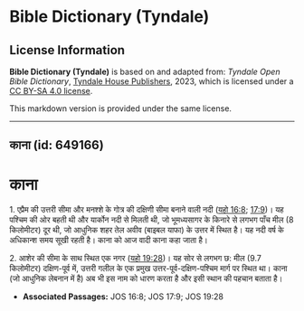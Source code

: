# Bible Dictionary (Tyndale)

## License Information

**Bible Dictionary (Tyndale)** is based on and adapted from: _Tyndale Open Bible Dictionary_, [Tyndale House Publishers](https://tyndaleopenresources.com/), 2023, which is licensed under a [CC BY-SA 4.0 license](https://creativecommons.org/licenses/by-sa/4.0/legalcode.en).

This markdown version is provided under the same license.



--------------------------------

## काना (id: 649166)

काना
====

1\. एप्रैम की उत्तरी सीमा और मनश्शे के गोत्र की दक्षिणी सीमा बनाने वाली नदी ([यहो 16:8](https://ref.ly/Josh16:8); [17:9](https://ref.ly/Josh17:9))। यह पश्चिम की ओर बहती थी और यार्कोन नदी से मिलती थी, जो भूमध्यसागर के किनारे से लगभग पाँच मील (8 किलोमीटर) दूर थी, जो आधुनिक शहर तेल अवीव (बाइबल याफा) के उत्तर में स्थित है। यह नदी वर्ष के अधिकान्श समय सूखी रहती है। काना को आज वादी काना कहा जाता है।

2\. आशेर की सीमा के साथ स्थित एक नगर ([यहो 19:28](https://ref.ly/Josh19:28))। यह सोर से लगभग छ: मील (9\.7 किलोमीटर) दक्षिण\-पूर्व में, उत्तरी गलील के एक प्रमुख उत्तर\-पूर्व\-दक्षिण\-पश्चिम मार्ग पर स्थित था। काना (जो आधुनिक लेबनान में है) अब भी इस नाम को धारण करता है और इसी स्थान की पहचान बताता है।

* **Associated Passages:** JOS 16:8; JOS 17:9; JOS 19:28


